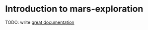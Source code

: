 # Introduction to mars-exploration

TODO: write [great documentation](http://jacobian.org/writing/what-to-write/)
